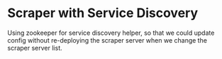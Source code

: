 # Scraper with Service Discovery

Using zookeeper for service discovery helper, so that we could update config without re-deploying the scraper server when we change the scraper server list.
